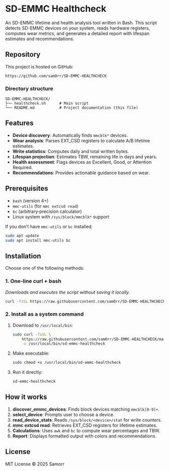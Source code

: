 # SD‑EMMC Healthcheck

An SD-EMMC lifetime and health analysis tool written in Bash. This script detects SD-EMMC devices on your system, reads hardware registers, computes wear metrics, and generates a detailed report with lifespan estimates and recommendations.

## Repository

This project is hosted on GitHub:

```none
https://github.com/sam0rr/SD-EMMC-HEALTHCHECK
```

### Directory structure

```
SD-EMMC-HEALTHCHECK/
├── healthcheck.sh      # Main script
└── README.md           # Project documentation (this file)
```

## Features

* **Device discovery**: Automatically finds `mmcblk*` devices.
* **Wear analysis**: Parses EXT\_CSD registers to calculate A/B lifetime estimates.
* **Write statistics**: Computes daily and total written bytes.
* **Lifespan projection**: Estimates TBW, remaining life in days and years.
* **Health assessment**: Flags devices as Excellent, Good, or Attention Required.
* **Recommendations**: Provides actionable guidance based on wear.

## Prerequisites

* `bash` (version 4+)
* `mmc-utils` (for `mmc extcsd read`)
* `bc` (arbitrary‑precision calculator)
* Linux system with `/sys/block/mmcblk*` support

If you don’t have `mmc-utils` or `bc` installed:

```bash
sudo apt update
sudo apt install mmc-utils bc
```

## Installation

Choose one of the following methods:

### 1. One‑line curl + bash

*Downloads and executes the script without saving it locally.*

```bash
curl -fsSL https://raw.githubusercontent.com/sam0rr/SD-EMMC-HEALTHCHECK/main/healthcheck.sh | bash
```

### 2. Install as a system command

1. Download to `/usr/local/bin`:

   ```bash
   sudo curl -fsSL \
       https://raw.githubusercontent.com/sam0rr/SD-EMMC-HEALTHCHECK/main/healthcheck.sh \
       -o /usr/local/bin/sd-emmc-healthcheck
   ```
2. Make executable:

   ```bash
   sudo chmod +x /usr/local/bin/sd-emmc-healthcheck
   ```
3. Run it directly:

   ```bash
   sd-emmc-healthcheck
   ```

## How it works

1. **discover\_emmc\_devices**: Finds block devices matching `mmcblk[0-9]+`.
2. **select\_device**: Prompts user to choose a device.
3. **read\_device\_stats**: Reads `/sys/block/<device>/stat` for write counters.
4. **mmc extcsd read**: Retrieves EXT\_CSD registers for lifetime estimates.
5. **Calculations**: Uses `awk` and `bc` to compute wear percentages and TBW.
6. **Report**: Displays formatted output with colors and recommendations.

## License

MIT License © 2025 Samorr
